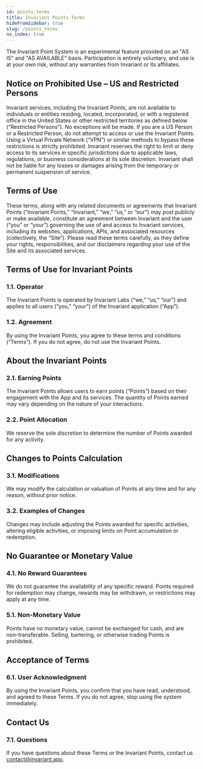 ```yaml
---
id: points_terms
title: Invariant Points Terms
hideFromSidebar: true
slug: /points_terms
no_index: true
---
```


The Invariant Point System is an experimental feature provided on an "AS IS" and "AS AVAILABLE" basis. Participation is entirely voluntary, and use is at your own risk, without any warranties from Invariant or its affiliates.

## Notice on Prohibited Use – US and Restricted Persons

Invariant services, including the Invariant Points, are not available to individuals or entities residing, located, incorporated, or with a registered office in the United States or other restricted territories as defined below (“Restricted Persons”). No exceptions will be made. If you are a US Person or a Restricted Person, do not attempt to access or use the Invariant Points. Using a Virtual Private Network (“VPN”) or similar methods to bypass these restrictions is strictly prohibited.
Invariant reserves the right to limit or deny access to its services in specific jurisdictions due to applicable laws, regulations, or business considerations at its sole discretion. Invariant shall not be liable for any losses or damages arising from the temporary or permanent suspension of service.

## Terms of Use

These terms, along with any related documents or agreements that Invariant Points (“Invariant Points,” “Invariant,” “we,” “us,” or “our”) may post publicly or make available, constitute an agreement between Invariant and the user (“you” or “your”) governing the use of and access to Invariant services, including its websites, applications, APIs, and associated resources (collectively, the “Site”).
Please read these terms carefully, as they define your rights, responsibilities, and our disclaimers regarding your use of the Site and its associated services.

## Terms of Use for Invariant Points

### 1.1. Operator

The Invariant Points is operated by Invariant Labs (“we,” “us,” “our”) and applies to all users (“you,” “your”) of the Invariant application (“App”).

### 1.2. Agreement

By using the Invariant Points, you agree to these terms and conditions (“Terms”). If you do not agree, do not use the Invariant Points.

## About the Invariant Points

### 2.1. Earning Points

The Invariant Points allows users to earn points (“Points”) based on their engagement with the App and its services. The quantity of Points earned may vary depending on the nature of your interactions.

### 2.2. Point Allocation

We reserve the sole discretion to determine the number of Points awarded for any activity.

## Changes to Points Calculation

### 3.1. Modifications

We may modify the calculation or valuation of Points at any time and for any reason, without prior notice.

### 3.2. Examples of Changes

Changes may include adjusting the Points awarded for specific activities, altering eligible activities, or imposing limits on Point accumulation or redemption.

## No Guarantee or Monetary Value

### 4.1. No Reward Guarantees

We do not guarantee the availability of any specific reward. Points required for redemption may change, rewards may be withdrawn, or restrictions may apply at any time.

### 5.1. Non-Monetary Value

Points have no monetary value, cannot be exchanged for cash, and are non-transferable. Selling, bartering, or otherwise trading Points is prohibited.

## Acceptance of Terms

### 6.1. User Acknowledgment

By using the Invariant Points, you confirm that you have read, understood, and agreed to these Terms. If you do not agree, stop using the system immediately.

## Contact Us

### 7.1. Questions

If you have questions about these Terms or the Invariant Points, contact us contact@invariant.app.
